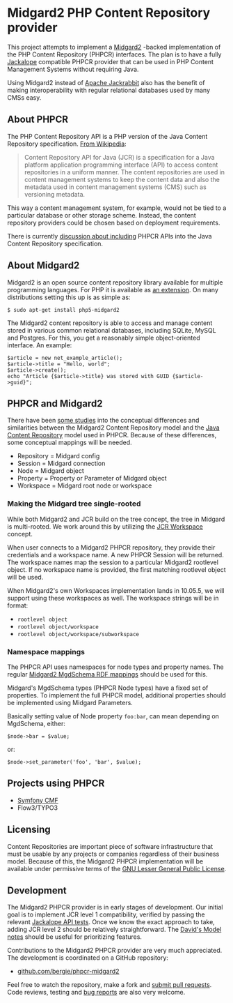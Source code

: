 Midgard2 PHP Content Repository provider
========================================

This project attempts to implement a [Midgard2](http://midgard2.org/) -backed implementation of the PHP Content Repository (PHPCR) interfaces. The plan is to have a fully [Jackalope](http://jackalope.github.com/) compatible PHPCR provider that can be used in PHP Content Management Systems without requiring Java.

Using Midgard2 instead of [Apache Jackrabbit](http://jackrabbit.apache.org/) also has the benefit of making interoperability with regular relational databases used by many CMSs easy.

## About PHPCR

The PHP Content Repository API is a PHP version of the Java Content Repository specification. [From Wikipedia](http://en.wikipedia.org/wiki/Content_repository_API_for_Java):

> Content Repository API for Java (JCR) is a specification for a Java platform application programming interface (API) to access content repositories in a uniform manner. The content repositories are used in content management systems to keep the content data and also the metadata used in content management systems (CMS) such as versioning metadata.

This way a content management system, for example, would not be tied to a particular database or other storage scheme. Instead, the content repository providers could be chosen based on deployment requirements.

There is currently [discussion about including](http://java.net/jira/browse/JSR_333-28) PHPCR APIs into the Java Content Repository specification.

## About Midgard2

Midgard2 is an open source content repository library available for multiple programming languages. For PHP it is available as [an extension](https://github.com/midgardproject/midgard-php5). On many distributions setting this up is as simple as:

    $ sudo apt-get install php5-midgard2

The Midgard2 content repository is able to access and manage content stored in various common relational databases, including SQLite, MySQL and Postgres. For this, you get a reasonably simple object-oriented interface. An example:

    $article = new net_example_article();
    $article->title = "Hello, world";
    $article->create();
    echo "Article {$article->title} was stored with GUID {$article->guid}";

## PHPCR and Midgard2

There have been [some studies](http://bergie.iki.fi/blog/what_is_a_content_repository/) into the conceptual differences and similarities between the Midgard2 Content Repository model and the [Java Content Repository](http://en.wikipedia.org/wiki/Content_repository_API_for_Java) model used in PHPCR. Because of these differences, some conceptual mappings will be needed.

* Repository = Midgard config
* Session = Midgard connection
* Node = Midgard object
* Property = Property or Parameter of Midgard object
* Workspace = Midgard root node or workspace

### Making the Midgard tree single-rooted

While both Midgard2 and JCR build on the tree concept, the tree in Midgard is multi-rooted. We work around this by utilizing the [JCR Workspace](http://www.day.com/maven/jsr170/javadocs/jcr-1.0/javax/jcr/Workspace.html) concept.

When user connects to a Midgard2 PHPCR repository, they provide their credentials and a workspace name. A new PHPCR Session will be returned. The workspace names map the session to a particular Midgard2 rootlevel object. If no workspace name is provided, the first matching rootlevel object will be used.

When Midgard2's own Workspaces implementation lands in 10.05.5, we will support using these workspaces as well. The workspace strings will be in format:

* `rootlevel object`
* `rootlevel object/workspace`
* `rootlevel object/workspace/subworkspace`

### Namespace mappings

The PHPCR API uses namespaces for node types and property names. The regular [Midgard2 MgdSchema RDF mappings](https://github.com/midgardproject/proposals/blob/master/Semantic%20Data/MgdSchemaRDF.md) should be used for this.

Midgard's MgdSchema types (PHPCR Node types) have a fixed set of properties. To implement the full PHPCR model, additional properties should be implemented using Midgard Parameters.

Basically setting value of Node property `foo:bar`, can mean depending on MgdSchema, either:

    $node->bar = $value;

or:

    $node->set_parameter('foo', 'bar', $value);

## Projects using PHPCR

* [Symfony CMF](http://pooteeweet.org/blog/0/1912#m1912)
* Flow3/TYPO3

## Licensing

Content Repositories are important piece of software infrastructure that must be usable by any projects or companies regardless of their business model. Because of this, the Midgard2 PHPCR implementation will be available under permissive terms of the [GNU Lesser General Public License](http://www.gnu.org/licenses/lgpl-2.1.html).

## Development

The Midgard2 PHPCR provider is in early stages of development. Our initial goal is to implement JCR level 1 compatibility, verified by passing the relevant [Jackalope API tests](https://github.com/jackalope/jackalope-api-tests). Once we know the exact approach to take, adding JCR level 2 should be relatively straightforward. The [David's Model notes](http://wiki.apache.org/jackrabbit/DavidsModel) should be useful for prioritizing features.

Contributions to the Midgard2 PHPCR provider are very much appreciated. The development is coordinated on a GitHub repository:

* [github.com/bergie/phpcr-midgard2](https://github.com/bergie/phpcr-midgard2)

Feel free to watch the repository, make a fork and [submit pull requests](http://help.github.com/pull-requests/). Code reviews, testing and [bug reports](https://github.com/bergie/phpcr-midgard2/issues) are also very welcome.
